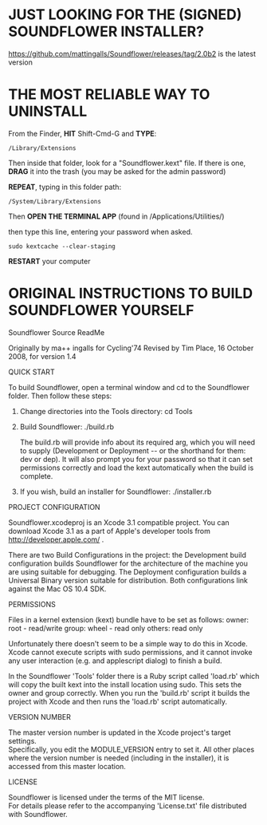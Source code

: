 
# JUST LOOKING FOR THE (SIGNED) SOUNDFLOWER INSTALLER?
https://github.com/mattingalls/Soundflower/releases/tag/2.0b2
is the latest version




# THE MOST RELIABLE WAY TO UNINSTALL

From the Finder, **HIT** Shift-Cmd-G and **TYPE**:

 ```/Library/Extensions```

 Then inside that folder, look for a "Soundflower.kext" file. If there is one,
 **DRAG** it into the trash (you may be asked for the admin password)

 **REPEAT**, typing in this folder path:

 ```/System/Library/Extensions```
 
Then **OPEN THE TERMINAL APP** (found in /Applications/Utilities/)

then type this line, entering your password when asked.
```
sudo kextcache --clear-staging
```

**RESTART** your computer






# ORIGINAL INSTRUCTIONS TO BUILD SOUNDFLOWER YOURSELF


Soundflower Source ReadMe

Originally by ma++ ingalls for Cycling'74
Revised by Tim Place, 16 October 2008, for version 1.4 



QUICK START

To build Soundflower, open a terminal window and cd to the Soundflower folder.  Then follow these steps:

1.	Change directories into the Tools directory:
	cd Tools
	
2.	Build Soundflower:
	./build.rb

	The build.rb will provide info about its required arg, which you will need to supply 
	(Development or Deployment -- or the shorthand for them: dev or dep).
	It will also prompt you for your password so that it can set permissions correctly 
	and load the kext automatically when the build is complete.

3.	If you wish, build an installer for Soundflower:
	./installer.rb



PROJECT CONFIGURATION

Soundflower.xcodeproj is an Xcode 3.1 compatible project.  You can download Xcode 3.1 as a part of Apple's developer tools from http://developer.apple.com/ .

There are two Build Configurations in the project: the Development build configuration builds Soundflower for the architecture of the machine you are using suitable for debugging. The Deployment configuration builds a Universal Binary version suitable for distribution.  Both configurations link against the Mac OS 10.4 SDK.



PERMISSIONS

Files in a kernel extension (kext) bundle have to be set as follows:
	owner: root - read/write
	group: wheel - read only
	others: read only

Unfortunately there doesn't seem to be a simple way to do this in Xcode.  Xcode cannot execute scripts with sudo permissions, and it cannot invoke any user interaction (e.g. and applescript dialog) to finish a build.  

In the Soundflower 'Tools' folder there is a Ruby script called 'load.rb' which will copy the built kext into the install location using sudo.  This sets the owner and group correctly.  When you run the 'build.rb' script it builds the project with Xcode and then runs the 'load.rb' script automatically.



VERSION NUMBER

The master version number is updated in the Xcode project's target settings.  
Specifically, you edit the MODULE_VERSION entry to set it.  All other places where the version number is needed (including in the installer), it is accessed from this master location.


LICENSE

Soundflower is licensed under the terms of the MIT license.  
For details please refer to the accompanying 'License.txt' file distributed with Soundflower.


